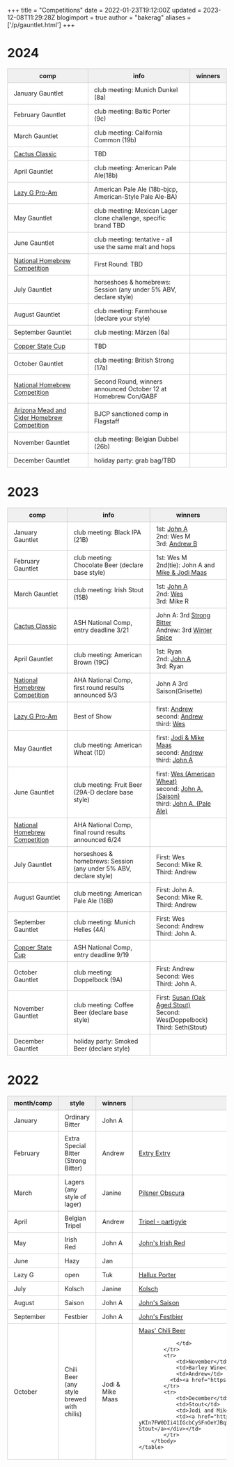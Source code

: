 +++
title = "Competitions"
date = 2022-01-23T19:12:00Z
updated = 2023-12-08T11:29:28Z
blogimport = true 
author = "bakerag"
aliases = ['/p/gauntlet.html']
+++

<style>
    table {
        border-collapse: collapse;
        border-spacing: 0px;
        border: 0px;
        font: inherit;
        margin: 1.2em 0px;
        padding: 0px;
    }

    tr {
        background-color: white;
        border-bottom-color: initial;
        border-bottom-style: initial;
        border-image: initial;
        border-left-color: initial;
        border-left-style: initial;
        border-right-color: initial;
        border-right-style: initial;
        border-top-color: rgb(204, 204, 204);
        border-top-style: solid;
        border-width: 1px 0px 0px;
        margin: 0px;
        padding: 0px;
    }

    th {
        background-color: #f0f0f0;
        border: 1px solid rgb(204, 204, 204);
        font-size: 1em;
        font-weight: bold;
        margin: 0px;
        padding: 0.5em 1em;
    }

    tbody {
        border: 0px;
        margin: 0px;
        padding: 0px;
    }

    td {
        border: 1px solid rgb(204, 204, 204);
        font-size: 1em;
        margin: 0px;
        padding: 0.5em 1em;
    }
</style>
<h1>2024</h1>
<div>
    <table>
        <thead>
            <tr>
                <th>comp</th>
                <th>info</th>
                <th>winners</th>
            </tr>
        </thead>
        <tbody>
            <tr>
                <td>January Gauntlet</td>
                <td>club meeting: Munich Dunkel (8a)</td>
                <td>&nbsp;&nbsp;&nbsp;&nbsp;&nbsp;&nbsp;&nbsp;&nbsp;</td>
            </tr>
            <tr>
                <td>February Gauntlet</td>
                <td>club meeting: Baltic Porter (9c)</td>
                <td></td>
            </tr>
            <tr>
                <td>March Gauntlet</td>
                <td>club meeting: California Common (19b)</td>
                <td></td>
            </tr>
            <tr>
                <td><a href="https://azhomebrewers.org/brewcomp/">Cactus Classic</a></td>
                <td>TBD</td>
                <td></td>
            </tr>
            <tr>
                <td>April Gauntlet</td>
                <td>club meeting: American Pale Ale(18b)</td>
                <td></td>
            </tr>
			<tr>
                <td><a href="https://www.whiskeyrowbrewclub.com/p/lazy-g-club-only-competition.html">Lazy G Pro-Am</a></td>
                <td>American Pale Ale (18b-bjcp, American-Style Pale Ale-BA)</td>
              <td></td>
            </tr>
            <tr>
                <td>May Gauntlet</td>
                <td>club meeting: Mexican Lager clone challenge, specific brand TBD</td>
                <td></td>
            </tr>
            <tr>
                <td>June Gauntlet</td>
                <td>club meeting: tentative - all use the same malt and hops</td>
                <td>
            </tr>
            <tr>
                <td><a href="https://www.homebrewersassociation.org/national-homebrew-competition/">National Homebrew Competition</a></td>
                <td>First Round: TBD</td>
                <td></td>
            </tr>
            <tr>
                <td>July Gauntlet</td>
                <td>horseshoes &amp; homebrews: Session (any under 5% ABV, declare style)</td>
                <td></td>
            </tr>
            <tr>
                <td>August Gauntlet</td>
                <td>club meeting: Farmhouse (declare your style)</td>
                <td></td>
            </tr>
            <tr>
                <td>September Gauntlet</td>
                <td>club meeting: Märzen (6a)</td>
                <td></td>
            </tr>
            <tr>
                <td><a href="https://azhomebrewers.org/brewcomp/">Copper State Cup</a></td>
                <td>TBD</td>
                <td></td>
            </tr>
            <tr>
                <td>October Gauntlet</td>
                <td>club meeting: British Strong (17a)</td>
                <td></td>
            </tr>
            <tr>
                <td><a href="https://www.homebrewersassociation.org/national-homebrew-competition/">National Homebrew Competition</a></td>
                <td>Second Round, winners announced October 12 at Homebrew Con/GABF</td>
                <td></td>
            </tr>
            <tr>
                <td><a href="https://meadfest.mountaintopmashers.net/">Arizona Mead and Cider Homebrew Competition</a></td>
                <td>BJCP sanctioned comp in Flagstaff</td>
                <td></td>
            </tr>
            <tr>
                <td>November Gauntlet</td>
                <td>club meeting: Belgian Dubbel (26b)</td>
                <td></td>
            </tr>
            <tr>
                <td>December Gauntlet</td>
                <td>holiday party: grab bag/TBD</td>
                <td></td>
            </tr>
        </tbody>
    </table>
</div>

<h1>2023</h1>
<div>
    <table>
        <thead>
            <tr>
                <th>comp</th>
                <th>info</th>
                <th>winners</th>
            </tr>
        </thead>
        <tbody>
            <tr>
                <td>January Gauntlet</td>
                <td>club meeting: Black IPA (21B)</td>
                <td>1st: <a title="click for recipe" href="https://blogger.googleusercontent.com/img/b/R29vZ2xl/AVvXsEhKMsMf6cPUvBfXghGSlZSx1KY3Il7aSCGy8VkaX4NwaMEAkQb751QAMvlypDgdGS_GnGxf6j5ZIJX0deVg6E8Q9GbuCLqu2nOCI9X-6rYHGrcPBVdmuohbmAaZ18AJaURbKwqSBE5LTPyBcxv_kbJI9_u4yR4XuurpUopqg3vfVqDCsojoobjLGJIM1A/s1600/johnBlackIPA.png">John A</a><br>2nd: Wes M<br>3rd: <a title="click for recipe" href="https://share.brewfather.app/KFiSUHhqaGRCCW">Andrew B</a></td>
            </tr>
            <tr>
                <td>February Gauntlet</td>
                <td>club meeting: Chocolate Beer (declare base style)</td>
                <td>1st: Wes M<br>2nd(tie): John A and <a title="click for recipe" href="https://blogger.googleusercontent.com/img/b/R29vZ2xl/AVvXsEgYEcgfdphxGcbCCBVMgwEVOIA2cN6FvI4-Du6Ry0E4qtnPUULZWPuOEWBCkqpmUDc9Qvu39T8ERzassg8c_8JAMHBSL2r30PguxAHv0cQSRexWyQ382gB9Nk8gvK-7OAhkfLEZk5JFMuzfrLiYROk-h4uvpaiAC0M9qG8QuSOKUEXgRWz1TWQ67Ol12w/s551/Screen%20Shot%202023-05-21%20at%209.06.46%20AM.png">Mike &amp; Jodi Maas</a></td>
            </tr>
            <tr>
                <td>March Gauntlet</td>
                <td>club meeting: Irish Stout (15B)</td>
                <td>1st: <a title="click for recipe" href="https://blogger.googleusercontent.com/img/b/R29vZ2xl/AVvXsEj-voGV1AmHsd-ov9zj1LzFnkZKexyyueTG3_yr7k4wzmnE3fqg_ygOZ2HxT4j6dIu7mV4AZ--KezDPakXgEiTs80kfzNXz7OL9PMqRWU2RMyHCJKGYnkrPzMk2E1LSl2dDojpGh7AQKbun8sV28ClRCZ4fbk1Rw5X8v2pVYOEK66DriQm-ntZHbjxBrA/s2400/john-stout.png">John A</a><br>2nd: <a title="click for recipe" href="https://web.brewfather.app/share/7yGLtjYBCDx2no">Wes</a><br>3rd: Mike R</td>
            </tr>
            <tr>
                <td><a href="https://azhomebrewers.org/brewcomp/">Cactus Classic</a></td>
                <td>ASH National Comp, entry deadline 3/21</td>
                <td>John A: 3rd <a title="click for recipe" href="https://blogger.googleusercontent.com/img/b/R29vZ2xl/AVvXsEhKLx_CumJ7JZ_5daZJovZJgOhz1ew0Wp7fVhL0qGOLKoJSamzYIWMVP4qcSwxy9sSd-xhwBdxMdrpA5fllB2cdix7A23-Fv2zQDfrPahdNipkR4T9j5criZPgQl8ZpAbm9HhWRwak-aatcbtU9JOs9D4LbPdpumXqbb6kXKS6Gl-UzRjJO9vgjEDdK-w/s1600/john-esb.png">Strong Bitter</a><br>Andrew: 3rd <a title="click for recipe" href="https://share.brewfather.app/8Xva7JBbaxOJny">Winter Spice</a></td>
            </tr>
            <tr>
                <td>April Gauntlet</td>
                <td>club meeting: American Brown (19C)</td>
                <td>1st: Ryan<br>2nd: <a title="click for recipe" href="https://blogger.googleusercontent.com/img/b/R29vZ2xl/AVvXsEj637ROlu5KLj99FYS0oxcszD1MKy-uKWKaW8Uh32aMzlYaz1-B_kefblefQRzq6RxjbvABf4x9s1D8i2kEu9AvKvh_6KohrbHDx00oWglDX_n4OGqZImxDK8phLi-XekcVgFLECMHgjxiqSQGJKKOhGIw_p6QuwF7ZymbaDWCUoEW4gwyuUBl7_xP8zQ/s1600/john-brown.png">John A</a>	<br>3rd: Ryan</td>
            </tr>
            <tr>
                <td><a href="https://www.homebrewersassociation.org/national-homebrew-competition/">National Homebrew Competition</a></td>
                <td>AHA National Comp, first round results announced 5/3</td>
                <td>John A 3rd Saison(Grisette)</td>
            </tr>
			<tr>
                <td><a href="https://www.whiskeyrowbrewclub.com/p/lazy-g-club-only-competition.html">Lazy G Pro-Am</a></td>
                <td>Best of Show</td>
              <td>first: <a title="click for recipe" href="https://share.brewfather.app/AwbHmKR810Hr5k">Andrew</a><br>
              second: <a title="click for recipe" href="https://share.brewfather.app/HHYYh7snaMr8pt">Andrew</a><br>
              third: <a title="click for recipe" href="https://web.brewfather.app/share/eDEcsxtTzhQe60">Wes</a><br></td>
            </tr>
            <tr>
                <td>May Gauntlet</td>
                <td>club meeting: American Wheat (1D)</td>
                <td>first: <a title="click for recipe" href="https://blogger.googleusercontent.com/img/b/R29vZ2xl/AVvXsEgYEcgfdphxGcbCCBVMgwEVOIA2cN6FvI4-Du6Ry0E4qtnPUULZWPuOEWBCkqpmUDc9Qvu39T8ERzassg8c_8JAMHBSL2r30PguxAHv0cQSRexWyQ382gB9Nk8gvK-7OAhkfLEZk5JFMuzfrLiYROk-h4uvpaiAC0M9qG8QuSOKUEXgRWz1TWQ67Ol12w/s551/Screen%20Shot%202023-05-21%20at%209.06.46%20AM.png">Jodi &amp; Mike Maas</a><br>
              second: <a title="click for recipe" href="https://share.brewfather.app/Giw0CTGcKM5zVJ">Andrew</a><br>
              third: <a title="click for recipe" href="https://blogger.googleusercontent.com/img/b/R29vZ2xl/AVvXsEhvzpOG5li5TIxDhfV-HRE14a6r-U_5ezVepbPE6PnBDhyOsKYqhG_waiTbDkKiCM7qp3GhuulOQvZHsPmPACeq3svLdY7xhAHyWCrmR__hWMAy9sHrAKcMczai7SpojuRtcMfnc-sQWP82vAYco5sAU-7QZOwuC4Yqg0zfjrJU9imqsUog33Gw862X7g/s2400/john-wheat.jpeg">John A</a><br></td>
            </tr>
            <tr>
                <td>June Gauntlet</td>
                <td>club meeting: Fruit Beer (29A-D declare base style)</td>
                <td>first: <a title="click for recipe" href="">Wes (American Wheat)</a><br>
              second: <a title="click for recipe" href="">John A. (Saison)</a><br>
              third: <a title="click for recipe" href="https://blogger.googleusercontent.com/img/b/R29vZ2xl/AVvXsEjNU-Kjo46wXwY4qBdE-2T5E55NcTGgf_RZrsKSeW3JseTkbSfjlIQuuVfc-ITwfr8nfOUJLes6xXM-ToppgqnW1ZofAmK2-l3_TyZYAT1ybpW6ymbVaosSZ1fXXde6RV7YbfPgJg_3-7LVv_qBH0z5vrVxrfws1tPYviuJgu5FprEC9ok5F_0A9RWPETSP/s1600/JohnsGrisette.png">John A. (Pale Ale)</a><br></td>
            </tr>
            <tr>
                <td><a href="https://www.homebrewersassociation.org/national-homebrew-competition/">National Homebrew Competition</a></td>
                <td>AHA National Comp, final round results announced 6/24</td>
                <td></td>
            </tr>
            <tr>
                <td>July Gauntlet</td>
                <td>horseshoes &amp; homebrews: Session (any under 5% ABV, declare style)</td>
                <td>First: Wes<br>Second: Mike R.<br>Third: Andrew</td>
            </tr>
            <tr>
                <td>August Gauntlet</td>
                <td>club meeting: American Pale Ale (18B)</td>
                <td>First: John A.<br>Second: Mike R.<br>Third: Andrew</td>
            </tr>
            <tr>
                <td>September Gauntlet</td>
                <td>club meeting: Munich Helles (4A)</td>
                <td>First: Wes<br>Second: Andrew<br>Third: John A.</td>
            </tr>
            <tr>
                <td><a href="https://azhomebrewers.org/brewcomp/">Copper State Cup</a></td>
                <td>ASH National Comp, entry deadline 9/19</td>
                <td></td>
            </tr>
            <tr>
                <td>October Gauntlet</td>
                <td>club meeting: Doppelbock (9A)</td>
                <td>First: Andrew<br>Second: Wes<br>Third: John A.</td>
            </tr>
            <tr>
                <td>November Gauntlet</td>
                <td>club meeting: Coffee Beer (declare base style)</td>
                <td>First: <a href="https://drive.google.com/file/d/1cGoIep04zgaevY9Uu7DG8cgfcnXncWRb/preview">Susan (Oak Aged Stout)</a><br>Second: Wes(Doppelbock)<br>Third: Seth(Stout)</td>
            </tr>
            <tr>
                <td>December Gauntlet</td>
                <td>holiday party: Smoked Beer (declare style)</td>
                <td></td>
            </tr>
        </tbody>
    </table>
</div>

<h1>2022</h1>
<div>
    <table>
        <thead>
            <tr>
                <th>month/comp</th>
                <th>style</th>
                <th>winners</th>
                <th>recipes</th>
            </tr>
        </thead>
        <tbody>
            <tr>
                <td>January</td>
                <td>Ordinary Bitter</td>
                <td>John A</td>
                <td></td>
            </tr>
            <tr>
                <td>February</td>
                <td>Extra Special Bitter (Strong Bitter)</td>
                <td>Andrew</td>
                <td><a href="https://share.brewfather.app/a0fm3r7eBkg3Vo">Extry Extry</a><br />
                </td>
            </tr>
            <tr>
                <td>March</td>
                <td>Lagers (any style of lager)</td>
                <td>Janine</td>
                <td><a href="https://www.northernbrewer.com/products/pilsner-obscura-schwarzbier-all-grain-recipe-kit">Pilsner
                        Obscura</a>
                </td>
            </tr>
            <tr>
                <td>April</td>
                <td>Belgian Tripel</td>
                <td>Andrew</td>
                <td><a href="https://share.brewfather.app/MDjxewTr1xNwhE">Tripel - partigyle</a>
                </td>
            </tr>
            <tr>
                <td>May</td>
                <td>Irish Red</td>
                <td>John A</td>
                <td><a href="https://blogger.googleusercontent.com/img/b/R29vZ2xl/AVvXsEjaxgENe6ak_oXT-v6bE6Iau2c7Ru8twLaV27DfF4mRIy-loqlg1n-539Zi6yX_o6oXdW5mFSRE4CwWtxhz__Hwn4aEwp94iLtzVT4Xz-RpCOfsjtdbCIYJO3vsvXwk7P9gN1--cA6ygY_sr-1Zes1QPRZFMnXn-Rg4dEiSvupCcn5pOmiHn3TRHpasOw/s759/Johns-Irish-Red.jpg">John's
                        Irish Red</a>
                </td>
            </tr>
            <tr>
                <td>June</td>
                <td>Hazy</td>
                <td>Jan</td>
                <td>
                </td>
            </tr>
            <tr>
                <td>Lazy G</td>
                <td>open</td>
                <td>Tuk</td>
                <td>
                    <a href="https://blogger.googleusercontent.com/img/b/R29vZ2xl/AVvXsEjxHFvEpoJhWRxAkvu5JBftrNSGREIORCSSwAXdNdqDpVn_65D4g-5No5VTFRB6qMVyfz0ANJz7v-3SHVaOoP3zxkBelUHtb30GDHTy_LNnRlY-vB5cu8fIU7LUePwBMWHGlBOVFAF39cqgAYvQx8hemc1Qs5vhkqoXFlyV7wbxJA45Avl514JNcUaErw/s892/Screen%20Shot%202022-06-24%20at%202.32.38%20PM.png">Hallux
                        Porter</a>
                </td>
            </tr>
            <tr>
                <td>July</td>
                <td>Kolsch</td>
                <td>Janine</td>
                <td><a href="https://www.northernbrewer.com/products/kolsch-all-grain-kit">Kolsch</a></td>
            </tr>
            <tr>
                <td>August</td>
                <td>Saison</td>
                <td>John A</td>
                <td><a href="https://blogger.googleusercontent.com/img/b/R29vZ2xl/AVvXsEhUW1AGYGy84CgPzGY8ZnkG5SdPQ0VIzDH_WkF1SILKVRN3J9cBN26ryV1qieGYMiTDuWvFXPepBgRuptc_Ams1juUOH7Ieuz-XV40SMH2-jjdu777GmY9tiKAPN6iNJTnxXoyD-LJDlVLsVBf0mfl7Ce37gWFMG9QJjwxjxEh0VHE4lrJw8s1kswLNug/s287/johnASaison.png">John's
                        Saison</a></td>
            </tr>
            <tr>
                <td>September</td>
                <td>Festbier</td>
                <td>John A</td>
                <td><a href="https://blogger.googleusercontent.com/img/b/R29vZ2xl/AVvXsEjvIwbIzv30AMop5rhnIkorFABjuequboQWZ22GOYovFIRPmYakJdtVwz7Zd8ge9RmaCW4lKj75LYwZONRga7i4IzgQcVu0gisZlQDt05WicP1oQPPPQGkWdA2OTSqin7i5mlzi1keXzqOni44nCVG7rQoTl72CfQNdqn_rGCtyUGw_SKlEHyFZT83SEg/s2400/JAfestbier.jpeg">John's
                        Festbier</a></td>
            </tr>
            <tr>
                <td>October</td>
                <td>Chili Beer (any style brewed with chilis)</td>
                <td>Jodi &amp; Mike Maas</td>
                <td><a href="https://blogger.googleusercontent.com/img/b/R29vZ2xl/AVvXsEhOTdf8I3QmKKG2fRI_mtJUQflhERN6F9ZGr5c6-ZK0VIOWQ50ZY8erzpQJOT_NZggbun44Q7MjDiycI6fRgI4XkvQJpqqzzxvWr85PMuywgnfSBPs7czhKFjHaeHbmwGGXvPbYtJMnhQmQx_w3ouH-Aqro3SthZzkANmtsUJAOY6jnOhZN5cuUjgiOFQ/s1600/Screenshot_20221021_132932.jpg">Maas'
                        Chili Beer</a>

                </td>
            </tr>
            <tr>
                <td>November</td>
                <td>Barley Wine</td>
                <td>Andrew</td>
              <td><a href="https://share.brewfather.app/JK1vgK5uYHdvMA">Samskantch Barleywine</a></td>
            </tr>
            <tr>
                <td>December</td>
                <td>Stout</td>
                <td>Jodi and Mike Maas</td>
                <td><a href="https://blogger.googleusercontent.com/img/b/R29vZ2xl/AVvXsEjt-iR_OGNM9Kx49h-bjkoVGFGhCQjAxV0j-5N8QH5rxyO_bSttHWP-UOkHC-yKIn7FW0DIi41IGcbCySFnOeYJBq5vjsUQ92WmSbTDqMm_CR3DPCzCZQO0mSFlKubybfsh5ldjKfIOQ8JRIN63v39H_-32bJlSmJbq1fXcsv6EmIUnr60oEMSIWSVu_A/s1600/maasCoffeeStout.jpg">Coffe Stout</a></div></td>
            </tr>
        </tbody>
    </table>
</div>

